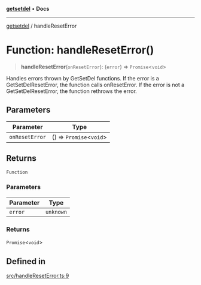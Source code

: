 [**getsetdel**](../README.md) • **Docs**

---

[getsetdel](../README.md) / handleResetError

# Function: handleResetError()

> **handleResetError**(`onResetError`): (`error`) => `Promise`\<`void`\>

Handles errors thrown by GetSetDel functions. If the error is a
GetSetDelResetError, the function calls onResetError. If the error is not a
GetSetDelResetError, the function rethrows the error.

## Parameters

| Parameter      | Type                      |
| -------------- | ------------------------- |
| `onResetError` | () => `Promise`\<`void`\> |

## Returns

`Function`

### Parameters

| Parameter | Type      |
| --------- | --------- |
| `error`   | `unknown` |

### Returns

`Promise`\<`void`\>

## Defined in

[src/handleResetError.ts:9](https://github.com/ericvera/getsetdel/blob/main/src/handleResetError.ts#L9)
